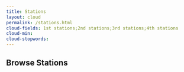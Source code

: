 ```yaml
---
title: Stations
layout: cloud
permalink: /stations.html
cloud-fields: 1st stations;2nd stations;3rd stations;4th stations
cloud-min: 
cloud-stopwords:
---
```


## Browse Stations
